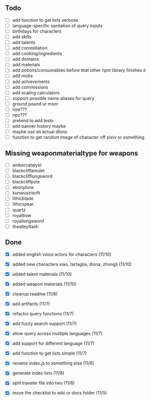 ## Todo
- [ ] add function to get lists verbose
- [ ] language-specific sanitation of query inputs
- [ ] birthdays for characters
- [ ] add skills
- [ ] add talents
- [ ] add constellation
- [ ] add cooking/ingredients
- [ ] add domains
- [ ] add materials
- [ ] add potions/consumables before that other npm library finishes it
- [ ] add mobs
- [ ] add achievements
- [ ] add commissions
- [ ] add scaling calculators
- [ ] support possible name aliases for query
- [ ] ground pound ur mom
- [ ] lore???
- [ ] npc???
- [ ] pretend to add tests
- [ ] add banner history maybe
- [ ] maybe use an actual dbms
- [ ] function to get random image of character off pixiv or something

## Missing weaponmaterialtype for weapons
- [ ] ambercatalyst
- [ ] blackcliffamulet
- [ ] blackclifflongsword
- [ ] blackcliffpole
- [ ] ebonybow
- [ ] kunwusirisrift
- [ ] lithicblade
- [ ] lithicspear
- [ ] quartz
- [ ] royalbow
- [ ] royallongsword
- [ ] thealleyflash

## Done
- [x] added english voice actors for characters (11/10)
- [x] added new characters xiao, tartaglia, diona, zhongli (11/10)
- [x] added talent materials (11/10)
- [x] added weapon materials (11/10)
- [x] cleanup readme (11/8)
- [x] add artifacts (11/7)
- [x] refactor query functions (11/7)
- [x] add fuzzy search support (11/7)
- [x] allow query across multiple languages (11/7)
- [x] add support for different language (11/7)
- [x] add function to get lists simple (11/7)
- [x] rename index.js to something else (11/6)
- [x] generate index lists (11/6)
- [x] split traveler file into two (11/6)
- [x] move the checklist to wiki or docs folder (11/5)


